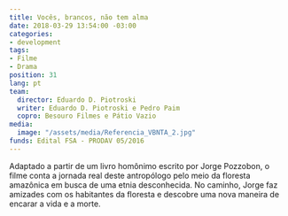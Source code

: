 ```yaml
---
title: Vocês, brancos, não tem alma
date: 2018-03-29 13:54:00 -03:00
categories:
- development
tags:
- Filme
- Drama
position: 31
lang: pt
team:
  director: Eduardo D. Piotroski
  writer: Eduardo D. Piotroski e Pedro Paim
  copro: Besouro Filmes e Pátio Vazio
media:
  image: "/assets/media/Referencia_VBNTA_2.jpg"
funds: Edital FSA - PRODAV 05/2016
---
```


Adaptado a partir de um livro homônimo escrito por Jorge Pozzobon, o filme conta a jornada real deste antropólogo pelo meio da floresta amazônica em busca de uma etnia desconhecida. No caminho, Jorge faz amizades com os habitantes da floresta e descobre uma nova maneira de encarar a vida e a morte.